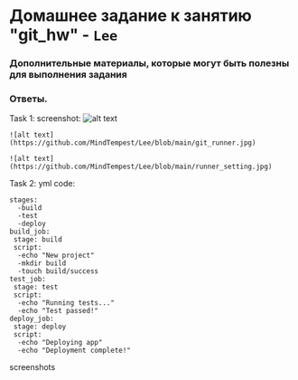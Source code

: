 # Домашнее задание к занятию "git_hw" - `Lee`


   
### Дополнительные материалы, которые могут быть полезны для выполнения задания



### Ответы.

Task 1: 
    screenshot:
    ![alt text](https://github.com/MindTempest/Lee/blob/main/lab.jpg)
    
    ![alt text](https://github.com/MindTempest/Lee/blob/main/git_runner.jpg)
    
    ![alt text](https://github.com/MindTempest/Lee/blob/main/runner_setting.jpg)
    
    
Task 2: 
 yml code:
 
    stages:
      -build
      -test
      -deploy
    build_job:
     stage: build
     script:
      -echo "New project"
      -mkdir build
      -touch build/success
    test_job:
     stage: test
     script: 
      -echo "Running tests..."
      -echo "Test passed!"
    deploy_job:
     stage: deploy
     script:
      -echo "Deploying app"
      -echo "Deployment complete!"
      
      
screenshots
